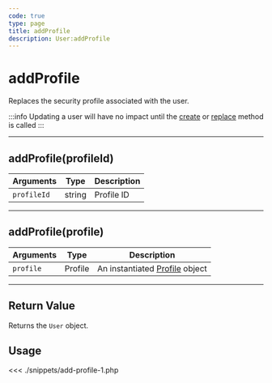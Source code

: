 ```yaml
---
code: true
type: page
title: addProfile
description: User:addProfile
---
```


# addProfile

Replaces the security profile associated with the user.

:::info
Updating a user will have no impact until the [create](/sdk/php/3/core-classes/user/create/) or [replace](/sdk/php/3/core-classes/user/replace/) method is called
:::

---

## addProfile(profileId)

| Arguments   | Type   | Description |
| ----------- | ------ | ----------- |
| `profileId` | string | Profile ID  |

---

## addProfile(profile)

| Arguments | Type    | Description                                          |
| --------- | ------- | ---------------------------------------------------- |
| `profile` | Profile | An instantiated [Profile](/sdk/php/3/core-classes/profile) object |

---

## Return Value

Returns the `User` object.

## Usage

<<< ./snippets/add-profile-1.php

